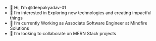 - 👋 Hi, I’m @deepakyadav-01
- 👀 I’m interested in Exploring new technologies and creating impactful things
- 🌱 I’m currently Working as Associate Software Engineer at Mindfire Solutions
- 💞️ I’m looking to collaborate on MERN Stack projects

<!---
deepakyadav-01/deepakyadav-01 is a ✨ special ✨ repository because its `README.md` (this file) appears on your GitHub profile.
You can click the Preview link to take a look at your changes.
--->
